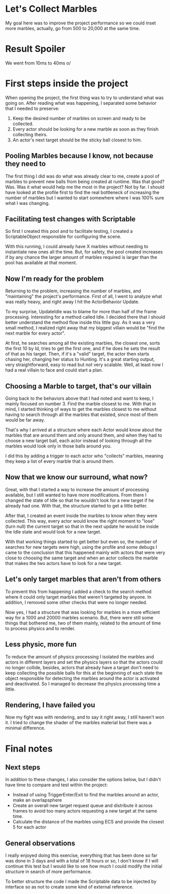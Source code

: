 # Let's Collect Marbles

My goal here was to improve the project performance so we could inset more marbles, actually, go from 500 to 20,000 at the same time.

# Result Spoiler

We went from 10ms to 40ms o/

# First steps inside the project

When opening the project, the first thing was to try to understand what was going on. After reading what was happening, I separated some behavior that I needed to preserve:

1. Keep the desired number of marbles on screen and ready to be collected.
2. Every actor should be looking for a new marble as soon as they finish collecting theirs.
3. An actor's next target should be the sticky ball closest to him.

## Pooling Marbles because I know, not because they need to

The first thing I did was do what was already clear to me, create a pool of marbles to prevent new balls from being created at runtime.
Was that good? Was. Was it what would help me the most in the project? Not by far. I should have looked at the profile first to find the real bottleneck of increasing the number of marbles but I wanted to start somewhere where I was 100% sure what I was changing.

## Facilitating test changes with Scriptable

So first I created this pool and to facilitate testing, I created a ScriptableObject responsible for configuring the scene.

With this running, I could already have X marbles without needing to instantiate new ones all the time. But, for safety, the pool created increases if by any chance the larger amount of marbles required is larger than the pool has available at that moment.

## Now I'm ready for the problem

Returning to the problem, increasing the number of marbles, and "maintaining" the project's performance. First of all, I went to analyze what was really heavy, and right away I hit the ActorBehavior Update.

To my surprise, UpdateIdle was to blame for more than half of the frame processing. Interesting for a method called Idle. I decided there that I should better understand the method flow inside this little guy. As it was a very small method, I realized right away that my biggest villain would be "find the next marble for every actor".

At first, he searches among all the existing marbles, the closest one, sorts the first 10 by Id, tries to get the first one, and if he does he sets the result of that as his target. Then, if it's a "valid" target, the actor then starts chasing her, changing her status to Hunting. It's a great starting output, very straightforward, easy to read but not very scalable. Well, at least now I had a real villain to face and could start a plan.

## Choosing a Marble to target, that's our villain

Going back to the behaviors above that I had noted and want to keep, I mainly focused on number 3. Find the marble closest to me. With that in mind, I started thinking of ways to get the marbles closest to me without having to search through all the marbles that existed, since most of them would be far away.

That's why I arrived at a structure where each Actor would know about the marbles that are around them and only around them, and when they had to choose a new target ball, each actor instead of looking through all the marbles would look only in those balls around you.

I did this by adding a trigger to each actor who "collects" marbles, meaning they keep a list of every marble that is around them.

## Now that we know our surround, what now?
Great, with that I started a way to increase the amount of processing available, but I still wanted to have more modifications. From there I changed the state of Idle so that he wouldn't look for a new target if he already had one. With that, the structure started to get a little better.

After that, I created an event inside the marbles to know when they were collected. This way, every actor would know the right moment to "lose" (turn null) the current target so that in the next update he would be inside the Idle state and would look for a new target.

With that working things started to get better but even so, the number of searches for new targets were high, using the profile and some debugs I came to the conclusion that this happened mainly with actors that were very close to choosing the same target and when an actor collects the marble that makes the two actors have to look for a new target.

## Let's only target marbles that aren't from others
To prevent this from happening I added a check to the search method where it could only target marbles that weren't targeted by anyone. In addition, I removed some other checks that were no longer needed.

Now yes, I had a structure that was looking for marbles in a more efficient way for a 1000 and 20000 marbles scenario. But, there were still some things that bothered me, two of them mainly, related to the amount of time to process physics and to render.

## Less physic, more fun
To reduce the amount of physics processing I isolated the marbles and actors in different layers and set the physics layers so that the actors could no longer collide, besides, actors that already have a target don't need to keep collecting the possible balls for this at the beginning of each state the object responsible for detecting the marbles around the actor is activated and deactivated. So I managed to decrease the physics processing time a little.

## Rendering, I have failed you
Now my fight was with rendering, and to say it right away, I still haven't won it. I tried to change the shader of the marbles material but there was a minimal difference.

# Final notes

## Next steps

In addition to these changes, I also consider the options below, but I didn't have time to compare and test within the project:
- Instead of using TriggerEnter/Exit to find the marbles around an actor, make an overlapsphere
- Create an overall new target request queue and distribute it across frames to avoid too many actors requesting a new target at the same time.
- Calculate the distance of the marbles using ECS ​​and provide the closest 5 for each actor

## General observations
I really enjoyed doing this exercise, everything that has been done so far was done in 3 days and with a total of 18 hours or so, I don't know if I will continue this test but I would like to see how much I could modify the initial structure in search of more performance.

To better structure the code I made the Scriptable data to be injected by interface so as not to create some kind of external reference.
